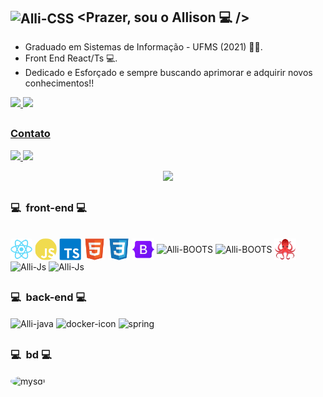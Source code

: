 

 ##   <img align="center" alt="Alli-CSS" height="60" width="70" src="https://user-images.githubusercontent.com/39178001/156087891-d1cdc322-5719-4279-a260-bc37bf482760.svg" />  <Prazer, sou o Allison   💻 />

- Graduado em Sistemas de Informação - UFMS (2021) 🧑‍💻.
-  Front End React/Ts 💻. 
-  Dedicado e Esforçado e sempre buscando aprimorar e adquirir novos conhecimentos!!


<div>
    <a href="https://github.com/allison-araujo" />
  <img height="180rem" src="https://github-readme-stats.vercel.app/api?username=allison-araujo&show_icons=true&theme=cobalt2&include_all_commits=true&count_private=true"/>
  <img height="180rem" src="https://github-readme-stats.vercel.app/api/top-langs/?username=allison-araujo&layout=compact&langs_count=7&theme=cobalt2"/>
  
</div>

##

### Contato

<div align="start"> 

  <a href="mailto:allisonvinicius63@gmail.com"><img src="https://img.shields.io/badge/-Gmail-FF0000?style=for-the-badge&logo=gmail&logoColor=white" target="_blank">
  </a>
  <a href="https://www.linkedin.com/in/allison096/"  target="_blank">
<img src="https://img.shields.io/badge/-LinkedIn-%230077B5?style=for-the-badge&logo=linkedin&logoColor=white" target="_blank"></a> 
 </div>


<p align="center" >   
  <img src="https://profile-counter.glitch.me/allison-araujo/count.svg" />  
</p>

 
##
<h3>💻 &nbsp;front-end 💻</h3>
<div  style="display: inline_block"><br>
    <img align="center" alt="Alli-React" height="35" width="35" style="border-radius:10%" src="https://raw.githubusercontent.com/devicons/devicon/master/icons/react/react-original.svg" /> 
  
  <img align="center" alt="Alli-Js" height="35" width="35" style="border-radius:50%"  src="https://raw.githubusercontent.com/devicons/devicon/master/icons/javascript/javascript-plain.svg" />
  
  <img align="center" alt="Alli-Ts" height="35" width="35"  style="border-radius:10%" src="https://raw.githubusercontent.com/devicons/devicon/master/icons/typescript/typescript-plain.svg" />
  
  <img align="center" alt="Alli-HTML" height="35" width="35" src="https://raw.githubusercontent.com/devicons/devicon/master/icons/html5/html5-original.svg" />
 
  <img align="center" alt="Alli-CSS" height="35" width="35" src="https://raw.githubusercontent.com/devicons/devicon/master/icons/css3/css3-original.svg" />
 
  <img align="center" alt="Alli-BOOTS" height="35" width="35"  src="https://raw.githubusercontent.com/devicons/devicon/master/icons/bootstrap/bootstrap-original.svg" />
 
  <img align="center" alt="Alli-BOOTS" height="35" width="35" src="http://semantic-ui.com/images/logo.png" />
  
  <img align="center" alt="Alli-BOOTS" height="35" width="35"  src="https://mobx.js.org/assets/mobx.png" />
    
  <img align="center" alt='Allis-jest' height="35" width="35" src="https://raw.githubusercontent.com/testing-library/dom-testing-library/master/other/octopus.png" />

<img align="center" alt="Alli-Js" height="35" width="35" src="https://user-images.githubusercontent.com/39178001/162860046-b21b307f-bb4f-404e-a7cc-afb8c9334d7c.png" />
 
 <img align="center" alt="Alli-Js" height="35" width="35"  src="https://user-images.githubusercontent.com/39178001/181936120-20be5df2-f7d7-4362-9df5-47dd814fdc86.png" />
 
 
</div>

      

## 
<h3>💻 &nbsp;back-end 💻</h3>
<div>
    <img align="center" alt="Alli-java" height="35" width="35"  src="https://user-images.githubusercontent.com/39178001/202880333-af34ddd4-8226-4e1c-9ffb-70b009ca44af.jpg" />   
  
   <img align="center" alt="docker-icon" height="35" width="35"  src="https://user-images.githubusercontent.com/39178001/199520165-489bdd8c-d974-4916-8e54-5ce6f87dc635.svg" />  
 
  <img align="center" alt="spring" height="35" width="35" src="https://user-images.githubusercontent.com/39178001/202880402-758623f3-17f4-4818-9623-49ed124fb501.png" />   
</div>

 ## 
<h3>💻 &nbsp;bd 💻</h3>

  <img align="center" alt="mysql" height="35" width="35" style="border-radius:50%" src="https://user-images.githubusercontent.com/39178001/174504964-16722270-84b0-4c0c-a702-5536815c6c90.svg" />
    

 
 


